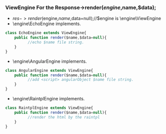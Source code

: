 ### ViewEngine For the Response->render($engine,$name,$data);
* $res->render($engine,$name,$data=null);//$engine is \engine\ViewEngine
* \engine\EchoEngine implements.
```javascript
class EchoEngine extends ViewEngine{
    public function render($name,$data=null){
          //echo $name file string.
    }
}
```
* \engine\AngularEngine implements.
```javascript
class AngularEngine extends ViewEngine{
    public function render($name,$data=null){
          //add <script> angularObject $name file string.
    }
}
```
* \engine\RaintplEngine implements.
```javascript
class RaintplEngine extends ViewEngine{
    public function render($name,$data=null){
          //render the html by the raintpl
    }
}
```
